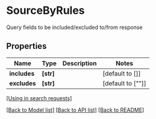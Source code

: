 # SourceByRules

Query fields to be included/excluded to/from response
## Properties
Name | Type | Description | Notes
------------ | ------------- | ------------- | -------------
**includes** | **[str]** |  | [default to []]
**excludes** | **[str]** |  | [default to [""]]

[[Using in search requests]](SearchRequest.md#SourceByRules)

[[Back to Model list]](../README.md#documentation-for-models) [[Back to API list]](../README.md#documentation-for-api-endpoints) [[Back to README]](../README.md)


